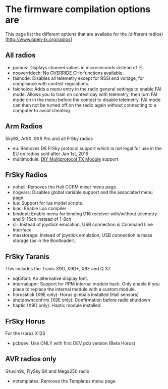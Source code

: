 # The firmware compilation options are
This page list the different options that are availabe for the (different radios)[http://www.open-tx.org/radios]

## All radios

* ppmus: Displays channel values in microseconds instead of %.
* nooverridech: No OVERRIDE CHx functions available.
* faimode: Disables all telemetry except for RSSI and voltage, for compliance with contest regulations.
* faichoice: Adds a menu entry in the radio general settings to enable FAI mode. Allows you to train on contest day with telemetry, then turn FAI mode on in the menu before the contest to disable telemetry. FAI mode can then not be turned off on the radio again without connecting to a computer to avoid cheating.

## Arm Radios
Sky9X, Ar9X, 9XR Pro and all FrSky radios

* eu: Removes D8 FrSky protocol support which is not legal for use in the EU on radios sold after Jan 1st, 2015
* multimodule: [DIY Multiprotocol TX Module](https://github.com/pascallanger/DIY-Multiprotocol-TX-Module) support

## FrSky Radios

* noheli: Removes the Heli CCPM mixer menu page.
* nogvars: Disables global variable support and the associated menu page.
* lua: Support for lua model scripts.
* luac: Enable Lua compiler
* bindopt: Enable menu for binding D16 receiver with/without telemetry
  and 9-16ch instead of 1-8ch
* cli: Instead of joystick emulation, USB connection is Command Line Interface
* masstorage:  Instead of joystick emulation, USB connection is mass storage (as in the Bootloader).

## FrSky Taranis
This includes the Tranis X9D, X9D+, X9E and Q X7
* sqt5font: An alternative display font.
* internalppm: Support for PPM internal module hack. Only enable if
  you place to replace the internal module with a custom module.
* horusstick (X9E only): Horus gimbals installed (Hall sensors)
* shutdownconfirm (X9E only): Confirmation before radio shutdown
* haptic (X9D only): Haptic module installed

## FrSky Horus
For the Horus X12S
* pcbdev: Use ONLY with first DEV pcb version (Beta Horus)


## AVR radios only
Gruvin9x, FlySky 9X and Mega250 radio
* notemplates: Removes the Templates menu page.
